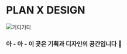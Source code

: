 # PLAN X DESIGN
![기디기디](https://user-images.githubusercontent.com/77521509/211255915-374477c3-e2fe-4f4f-9525-d00222b6adc4.png)

### 아 - 아 - 이 곳은 기획과 디자인의 공간입니다 📢
